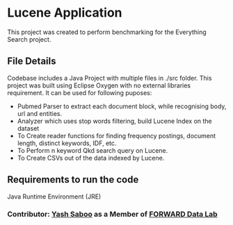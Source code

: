 # Lucene Application
This project was created to perform benchmarking for the Everything Search project. 

## File Details

Codebase includes a Java Project with multiple files in ./src folder. This project was built using Eclipse Oxygen with no external libraries requirement. It can be used for following puposes:

- Pubmed Parser to extract each document block, while recognising body, url and entities.
- Analyzer which uses stop words filtering, build Lucene Index on the dataset
- To Create reader functions for finding frequency postings, document length, distinct keywords, IDF, etc.
- To Perform n keyword Qkd search query on Lucene.
- To Create CSVs out of the data indexed by Lucene.

## Requirements to run the code
Java Runtime Environment (JRE)

### Contributor: [Yash Saboo](https://github.com/yashsaboo) as a Member of [FORWARD Data Lab](http://www.forwarddatalab.org/)

